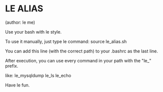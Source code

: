 LE ALIAS
========
(author: le me)

Use your bash with le style.

To use it manually, just type le command:
	source le_alias.sh

You can add this line (with the correct path) to your .bashrc as the last line.

After execution, you can use every command in your path with the "le_" prefix.

like:
	le_mysqldump
	le_ls
	le_echo

Have le fun.
